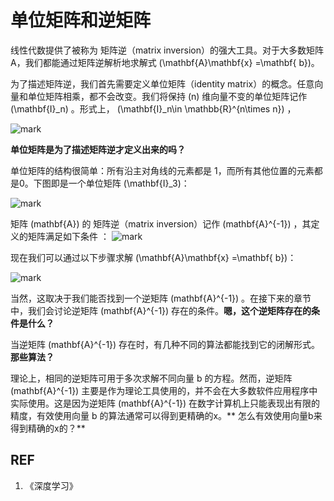# 单位矩阵和逆矩阵



线性代数提供了被称为 矩阵逆（matrix inversion）的强大工具。对于大多数矩阵 A，我们都能通过矩阵逆解析地求解式 \(\mathbf{A}\mathbf{x} =\mathbf{ b}\)。

为了描述矩阵逆，我们首先需要定义单位矩阵（identity matrix）的概念。任意向量和单位矩阵相乘，都不会改变。我们将保持 \(n\) 维向量不变的单位矩阵记作 \(\mathbf{I}_n\) 。形式上， \(\mathbf{I}_n\in \mathbb{R}^{n\times n}\) ，


![mark](http://pacdb2bfr.bkt.clouddn.com/blog/image/180728/a3l2feA8D0.png?imageslim)

**单位矩阵是为了描述矩阵逆才定义出来的吗？**

单位矩阵的结构很简单：所有沿主对角线的元素都是 1，而所有其他位置的元素都是0。下图即是一个单位矩阵 \(\mathbf{I}_3\)：




![mark](http://pacdb2bfr.bkt.clouddn.com/blog/image/180728/60BLD5LaKB.png?imageslim)

矩阵 \(mathbf{A}\) 的 矩阵逆（matrix inversion）记作 \(mathbf{A}^{-1}\) ，其定义的矩阵满足如下条件 ：
![mark](http://pacdb2bfr.bkt.clouddn.com/blog/image/180728/7K57GKKFdE.png?imageslim)


现在我们可以通过以下步骤求解 \(\mathbf{A}\mathbf{x} =\mathbf{ b}\)：


![mark](http://pacdb2bfr.bkt.clouddn.com/blog/image/180728/2Fd91K72mF.png?imageslim)

当然，这取决于我们能否找到一个逆矩阵 \(mathbf{A}^{-1}\) 。在接下来的章节中，我们会讨论逆矩阵 \(mathbf{A}^{-1}\) 存在的条件。**嗯，这个逆矩阵存在的条件是什么？**

当逆矩阵 \(mathbf{A}^{-1}\) 存在时，有几种不同的算法都能找到它的闭解形式。**那些算法？**

理论上，相同的逆矩阵可用于多次求解不同向量 b 的方程。然而，逆矩阵 \(mathbf{A}^{-1}\) 主要是作为理论工具使用的，并不会在大多数软件应用程序中实际使用。这是因为逆矩阵 \(mathbf{A}^{-1}\) 在数字计算机上只能表现出有限的精度，有效使用向量 b 的算法通常可以得到更精确的x。** 怎么有效使用向量b来得到精确的x的？**



## REF

1. 《深度学习》

